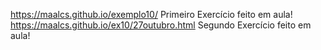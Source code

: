  https://maalcs.github.io/exemplo10/ Primeiro Exercício feito em aula!<br>
 https://maalcs.github.io/ex10/27outubro.html Segundo Exercício feito em aula!

